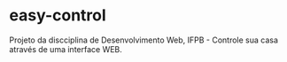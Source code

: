 # easy-control
Projeto da discciplina de Desenvolvimento Web, IFPB - Controle sua casa através de uma interface WEB.
